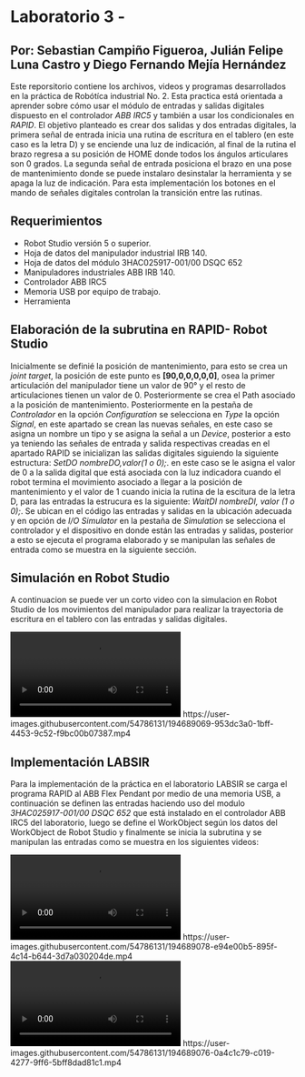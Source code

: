# Laboratorio 3 - 
## Por: Sebastian Campiño Figueroa, Julián Felipe Luna Castro y Diego Fernando Mejía Hernández

Este reporsitorio contiene los archivos, videos y programas desarrollados en la práctica de Robótíca industrial No. 2. Esta practica está orientada a aprender sobre cómo usar el módulo de entradas y salidas digitales dispuesto en el controlador *ABB IRC5* y también a usar los condicionales en *RAPID*. El objetivo planteado es crear dos salidas y dos entradas digitales, la primera señal de entrada inicia una rutina de escritura en el tablero (en este caso es la letra D) y se enciende una luz de indicación, al final de la rutina el brazo regresa a su posición de HOME donde todos los ángulos articulares son 0 grados. La segunda señal de entrada posiciona el brazo en una pose de mantenimiento donde se puede instalaro desinstalar la herramienta y se apaga la luz de indicación.
Para esta implementación los botones en el mando de señales digitales controlan la transición entre las rutinas.

## Requerimientos

* Robot Studio versión 5 o superior.
* Hoja de datos del manipulador industrial IRB 140.
* Hoja de datos del módulo 3HAC025917-001/00 DSQC 652
* Manipuladores industriales ABB IRB 140.
* Controlador ABB IRC5
* Memoria USB por equipo de trabajo.
* Herramienta
  
## Elaboración de la subrutina en RAPID- Robot Studio
Inicialmente se definié la posición de mantenimiento, para esto se crea un *joint target*, la posición de este punto es **[90,0,0,0,0,0]**, osea la primer articulación del manipulador tiene un valor de 90° y el resto de articulaciones tienen un valor de 0. Posteriormente se crea el Path asociado a la posición de mantenimiento.  Posteriormente en la pestaña de *Controlador* en la opción *Configuration* se selecciona en *Type* la opción *Signal*, en este apartado se crean las nuevas señales, en este caso se asigna un nombre un tipo y se asigna la señal a un *Device*, posterior a esto ya teniendo las señales de entrada y salida respectivas creadas en el apartado RAPID se inicializan las salidas digitales siguiendo la siguiente estructura: *SetDO nombreDO,valor(1 o 0);*. en este caso se le asigna el valor de 0 a la salida digital que está asociada con la luz indicadora cuando el robot termina el movimiento asociado a llegar a la posición de mantenimiento y el valor de 1 cuando inicia la rutina de la escitura de la letra D, para las entradas la estrucura es la siguiente: *WaitDI nombreDI, valor (1 o 0);*. Se ubican en el código las entradas y salidas en la ubicación adecuada y en opción de *I/O Simulator* en la pestaña de *Simulation* se selecciona el controlador y el dispositivo en donde están las entradas y salidas, posterior a esto se ejecuta el programa elaborado y se manipulan las señales de entrada como se muestra en la siguiente sección.

## Simulación en Robot Studio
A continuacion se puede ver un corto video con la simulacion en Robot Studio de los movimientos del manipulador para realizar la trayectoria de escritura en el tablero con las entradas y salidas digitales.

<video src="https://github.com/juflunaca/RoboticsLab3/blob/main/Videos/VideoSimulacionL3.mp4" >
</video>
https://user-images.githubusercontent.com/54786131/194689069-953dc3a0-1bff-4453-9c52-f9bc00b07387.mp4


## Implementación LABSIR
Para la implementación de la práctica en el laboratorio LABSIR se carga el programa RAPID al ABB Flex Pendant por medio de una memoria USB, a continuación se definen las entradas haciendo uso del modulo *3HAC025917-001/00 DSQC 652* que está instalado en el controlador ABB IRC5 del laboratorio, luego se define el WorkObject según los datos del WorkObject de Robot Studio y finalmente se inicia la subrutina y se manipulan las entradas como se muestra en los siguientes videos:

<video src="https://github.com/juflunaca/RoboticsLab3/blob/main/Videos/VideoImplementacionL3-1.mp4" >
</video>
https://user-images.githubusercontent.com/54786131/194689078-e94e00b5-895f-4c14-b644-3d7a030204de.mp4
<video src="https://github.com/juflunaca/RoboticsLab3/blob/main/Videos/VideoImplementacionL3-2.mp4">
</video>
https://user-images.githubusercontent.com/54786131/194689076-0a4c1c79-c019-4277-9ff6-5bff8dad81c1.mp4


